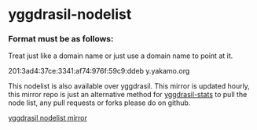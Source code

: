 # yggdrasil-nodelist

### Format must be as follows:

Treat just like a domain name or just use a domain name to point at it.  

201:3ad4:37ce:3341:af74:976f:59c9:ddeb y.yakamo.org  

This nodelist is also available over yggdrasil. This mirror is updated hourly, this mirror repo is just an alternative method for [yggdrasil-stats](https://github.com/yakamok/yggdrasil-stats) to pull the node list, any pull requests or forks please do on github.  

[yggdrasil nodelist mirror](http://git.h-ic.eu/yakamo/yggdrasil-nodelist/src/master/nodelist)  
